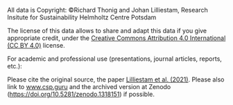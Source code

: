 All data is Copyright: ©Richard Thonig and Johan Lilliestam, Research Insitute for Sustainability Helmholtz Centre Potsdam

The license of this data allows to share and adapt this data if you give appropriate credit, under the [Creative Commons Attribution 4.0 International (CC BY 4.0)](https://creativecommons.org/licenses/by/4.0/) license.

For academic and professional use (presentations, journal articles, reports, etc.):

Please cite the original source, the paper [Lilliestam et al. (2021)](https://doi.org/10.1080/15567249.2020.1773580). Please also link to www.csp.guru and the archived version at Zenodo (https://doi.org/10.5281/zenodo.1318151) if possible.
